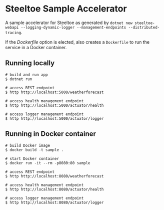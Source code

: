 # Steeltoe Sample Accelerator

A sample accelerator for Steeltoe as generated by `dotnet new steeltoe-webapi --logging-dynamic-logger --management-endpoints --distributed-tracing`.

If the _Dockerfile_ option is elected, also creates a `Dockerfile` to run the service in a Docker container.

## Running locally

```
# build and run app
$ dotnet run

# access REST endpoint
$ http http://localhost:5000/weatherforecast

# access health management endpoint
$ http http://localhost:5000/actuator/health

# access logger management endpoint
$ http http://localhost:5000/actuator/logger
```

## Running in Docker container
```
# build Docker image
$ docker build -t sample .

# start Docker container
$ docker run -it --rm -p8080:80 sample

# access REST endpoint
$ http http://localhost:8080/weatherforecast

# access health management endpoint
$ http http://localhost:8080/actuator/health

# access logger management endpoint
$ http http://localhost:8080/actuator/logger
```
